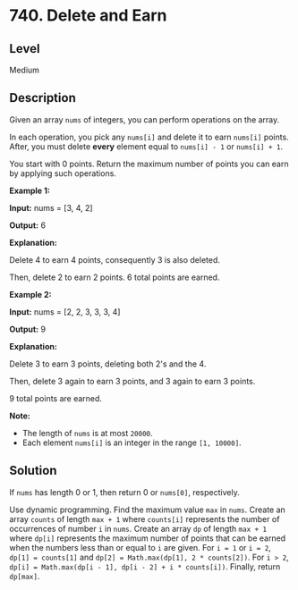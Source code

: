 # 740. Delete and Earn
## Level
Medium

## Description
Given an array `nums` of integers, you can perform operations on the array.

In each operation, you pick any `nums[i]` and delete it to earn `nums[i]` points. After, you must delete **every** element equal to `nums[i] - 1` or `nums[i] + 1`.

You start with 0 points. Return the maximum number of points you can earn by applying such operations.

**Example 1:**

**Input:** nums = [3, 4, 2]

**Output:** 6

**Explanation:**

Delete 4 to earn 4 points, consequently 3 is also deleted.

Then, delete 2 to earn 2 points. 6 total points are earned.

**Example 2:**

**Input:** nums = [2, 2, 3, 3, 3, 4]

**Output:** 9

**Explanation:**

Delete 3 to earn 3 points, deleting both 2's and the 4.

Then, delete 3 again to earn 3 points, and 3 again to earn 3 points.

9 total points are earned.

**Note:**

* The length of `nums` is at most `20000`.
* Each element `nums[i]` is an integer in the range `[1, 10000]`.

## Solution
If `nums` has length 0 or 1, then return 0 or `nums[0]`, respectively.

Use dynamic programming. Find the maximum value `max` in `nums`. Create an array `counts` of length `max + 1` where `counts[i]` represents the number of occurrences of number `i` in `nums`. Create an array `dp` of length `max + 1` where `dp[i]` represents the maximum number of points that can be earned when the numbers less than or equal to `i` are given. For `i = 1` or `i = 2`, `dp[1] = counts[1]` and `dp[2] = Math.max(dp[1], 2 * counts[2])`. For `i > 2`, `dp[i] = Math.max(dp[i - 1], dp[i - 2] + i * counts[i])`. Finally, return `dp[max]`.
